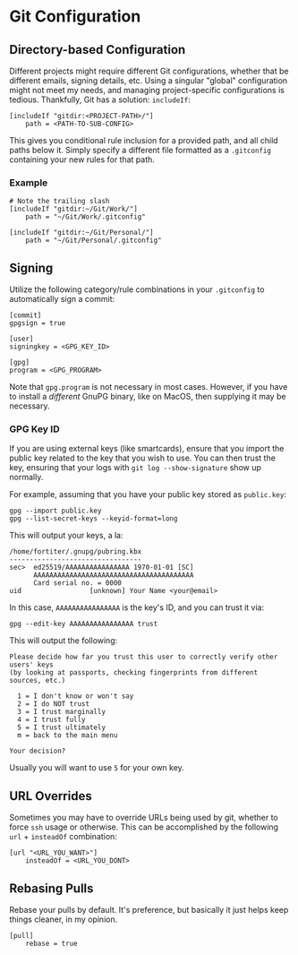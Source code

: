 # Git Configuration

## Directory-based Configuration

Different projects might require different Git configurations, whether that be different emails, signing details, etc.
Using a singular "global" configuration might not meet my needs, and managing project-specific configurations is tedious.
Thankfully, Git has a solution: `includeIf`:

```git_config
[includeIf "gitdir:<PROJECT-PATH>/"]
	path = <PATH-TO-SUB-CONFIG>
```

This gives you conditional rule inclusion for a provided path, and all child paths below it.
Simply specify a different file formatted as a `.gitconfig` containing your new rules for that path.

### Example
```git_config
# Note the trailing slash
[includeIf "gitdir:~/Git/Work/"]
	path = "~/Git/Work/.gitconfig"

[includeIf "gitdir:~/Git/Personal/"]
	path = "~/Git/Personal/.gitconfig"
```

## Signing

Utilize the following category/rule combinations in your `.gitconfig` to automatically sign a commit:

```git_config
[commit]
gpgsign = true

[user]
signingkey = <GPG_KEY_ID>

[gpg]
program = <GPG_PROGRAM>
```

Note that `gpg.program` is not necessary in most cases.
However, if you have to install a _different_ GnuPG binary, like on MacOS, then supplying it may be necessary.

### GPG Key ID

If you are using external keys (like smartcards), ensure that you import the public key related to the key that you wish to use.
You can then trust the key, ensuring that your logs with `git log --show-signature` show up normally.

For example, assuming that you have your public key stored as `public.key`:
```
gpg --import public.key
gpg --list-secret-keys --keyid-format=long
```

This will output your keys, a la:
```
/home/fortiter/.gnupg/pubring.kbx
---------------------------------
sec>  ed25519/AAAAAAAAAAAAAAAA 1970-01-01 [SC]
      AAAAAAAAAAAAAAAAAAAAAAAAAAAAAAAAAAAAAAAA
      Card serial no. = 0000
uid                 [unknown] Your Name <your@email>
```

In this case, `AAAAAAAAAAAAAAAA` is the key's ID, and you can trust it via:

```
gpg --edit-key AAAAAAAAAAAAAAAA trust
```

This will output the following:

```
Please decide how far you trust this user to correctly verify other users' keys
(by looking at passports, checking fingerprints from different sources, etc.)

  1 = I don't know or won't say
  2 = I do NOT trust
  3 = I trust marginally
  4 = I trust fully
  5 = I trust ultimately
  m = back to the main menu

Your decision?
```

Usually you will want to use `5` for your own key.

## URL Overrides

Sometimes you may have to override URLs being used by git, whether to force `ssh` usage or otherwise.
This can be accomplished by the following `url` + `insteadOf` combination:

```
[url "<URL_YOU_WANT>"]
	insteadOf = <URL_YOU_DONT>
```

## Rebasing Pulls

Rebase your pulls by default. It's preference, but basically it just helps keep things cleaner, in my opinion.

```
[pull]
	rebase = true
```
